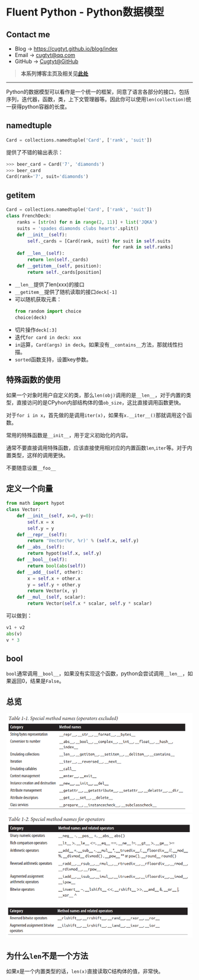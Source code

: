 # Fluent Python - Python数据模型

## Contact me

* Blog -> <https://cugtyt.github.io/blog/index>
* Email -> <cugtyt@qq.com>
* GitHub -> [Cugtyt@GitHub](https://github.com/Cugtyt)

> **本系列博客主页及相关见**[**此处**](https://cugtyt.github.io/blog/effective-python/index)

---

Python的数据模型可以看作是一个统一的框架，同意了语言各部分的接口，包括序列，迭代器，函数，类，上下文管理器等。因此你可以使用`len(collection)`统一获得python容器的长度。

## namedtuple

``` python
Card = collections.namedtuple('Card', ['rank', 'suit'])
```

提供了不错的输出表示：

``` python
>>> beer_card = Card('7', 'diamonds')
>>> beer_card
Card(rank='7', suit='diamonds')
```

## __getitem__

``` python
Card = collections.namedtuple('Card', ['rank', 'suit'])
class FrenchDeck:
    ranks = [str(n) for n in range(2, 11)] + list('JQKA')
    suits = 'spades diamonds clubs hearts'.split()
    def __init__(self):
        self._cards = [Card(rank, suit) for suit in self.suits
                                        for rank in self.ranks]
    def __len__(self):
        return len(self._cards)
    def __getitem__(self, position):
        return self._cards[position]
```

* `__len__`提供了len(xxx)的接口
* `__getitem__`提供了随机读取的接口`deck[-1]`
* 可以随机获取元素：
  ``` python
  from random import choice
  choice(deck)
  ```
* 切片操作`deck[:3]`
* 迭代`for card in deck: xxx`
* `in`运算，`Card(args) in deck`。如果没有`__contains__`方法，那就线性扫描。
* `sorted`函数支持，设置key参数。

## 特殊函数的使用

如果一个对象时用户自定义的类，那么`len(obj)`调用的是`__len__`，对于内置的类型，直接访问的是CPyhon内部结构体的值`ob_size`，这比直接调用函数更快。

对于`for i in x`，首先做的是调用`iter(x)`，如果有`x.__iter__()`那就调用这个函数。

常用的特殊函数是`__init__`，用于定义初始化的内容。

通常不要直接调用特殊函数，应该直接使用相对应的内置函数`len`,`iter`等。对于内置类型，这样的调用更快。

不要随意设置`__foo__`

## 定义一个向量

``` python
from math import hypot
class Vector:
    def __init__(self, x=0, y=0):
        self.x = x
        self.y = y
    def __repr__(self):
        return 'Vector(%r, %r)' % (self.x, self.y)
    def __abs__(self):
        return hypot(self.x, self.y)
    def __bool__(self):
        return bool(abs(self))
    def __add__(self, other):
        x = self.x + other.x
        y = self.y + other.y
        return Vector(x, y)
    def __mul__(self, scalar):
        return Vector(self.x * scalar, self.y * scalar)
```

可以做到：

``` python
v1 + v2
abs(v)
v * 3
```

## bool

`bool`通常调用`__bool__`，如果没有实现这个函数，python会尝试调用`__len__`，如果返回0，结果是`False`。

## 总览

![](R/fluent_python_chapter_fig1.png)
![](R/fluent_python_chapter_fig2.png)
![](R/fluent_python_chapter_fig3.png)

## 为什么`len`不是一个方法

如果x是一个内置类型的话，`len(x)`直接读取C结构体的值，非常快。